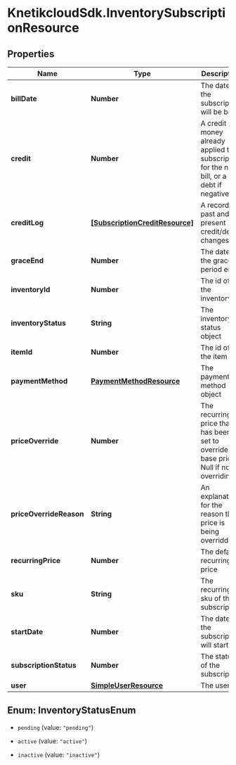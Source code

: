 # KnetikcloudSdk.InventorySubscriptionResource

## Properties
Name | Type | Description | Notes
------------ | ------------- | ------------- | -------------
**billDate** | **Number** | The date the subscription will be billed | [optional] 
**credit** | **Number** | A credit of money already applied to a subscription for the next bill, or a debt if negative | [optional] 
**creditLog** | [**[SubscriptionCreditResource]**](SubscriptionCreditResource.md) | A record of past and present credit/debt changes | [optional] 
**graceEnd** | **Number** | The date the grace period ends | [optional] 
**inventoryId** | **Number** | The id of the inventory | [optional] 
**inventoryStatus** | **String** | The inventory status object | [optional] 
**itemId** | **Number** | The id of the item | [optional] 
**paymentMethod** | [**PaymentMethodResource**](PaymentMethodResource.md) | The payment method object | [optional] 
**priceOverride** | **Number** | The recurring price that has been set to override the base price. Null if not overriding | [optional] 
**priceOverrideReason** | **String** | An explanation for the reason the price is being overridden | [optional] 
**recurringPrice** | **Number** | The default recurring price | [optional] 
**sku** | **String** | The recurring sku of the subscription | [optional] 
**startDate** | **Number** | The date the subscription will start | [optional] 
**subscriptionStatus** | **Number** | The status of the subscription | [optional] 
**user** | [**SimpleUserResource**](SimpleUserResource.md) | The user | [optional] 


<a name="InventoryStatusEnum"></a>
## Enum: InventoryStatusEnum


* `pending` (value: `"pending"`)

* `active` (value: `"active"`)

* `inactive` (value: `"inactive"`)




